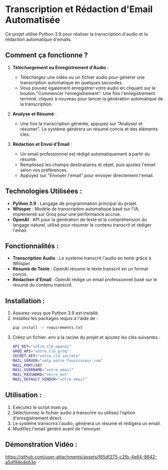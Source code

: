 # Transcription et Rédaction d'Email Automatisée

Ce projet utilise Python 3.9 pour réaliser la transcription d'audio et la rédaction automatique d'emails.

## Comment ça fonctionne ?

1. **Téléchargement ou Enregistrement d'Audio** :
   - Téléchargez une vidéo ou un fichier audio pour générer une transcription automatique en quelques secondes.
   - Vous pouvez également enregistrer votre audio en cliquant sur le bouton "Commencer l'enregistrement". Une fois l'enregistrement terminé, cliquez à nouveau pour lancer la génération automatique de la transcription.

2. **Analyse et Résumé** :
   - Une fois la transcription générée, appuyez sur "Analyser et résumer". Le système générera un résumé concis et des éléments clés.

3. **Rédaction et Envoi d'Email** :
   - Un email professionnel est rédigé automatiquement à partir du résumé.
   - Remplissez les champs destinataires et objet, puis ajustez l'email selon vos préférences.
   - Appuyez sur "Envoyer l'email" pour envoyer directement l'email.

## Technologies Utilisées :
- **Python 3.9** : Langage de programmation principal du projet.
- **Whisper** : Modèle de transcription automatique basé sur l'IA, implémenté sur Groq pour une performance accrue.
- **OpenAI** : API pour la génération de texte et la compréhension du langage naturel, utilisé pour résumer le contenu transcrit et rédiger l'email.

## Fonctionnalités :
- **Transcription Audio** : Le système transcrit l'audio en texte grâce à Whisper.
- **Résumé de Texte** : OpenAI résume le texte transcrit en un format concis.
- **Rédaction d'Email** : OpenAI rédige un email professionnel basé sur le résumé du contenu transcrit.

## Installation :
1. Assurez-vous que Python 3.9 est installé.
2. Installez les packages requis à l'aide de :
   ```bash
   pip install -r requirements.txt
3. Créez un fichier .env à la racine du projet et ajoutez les clés suivantes :
   ```bash
   API_KEY="votre_clé_openai"
   GROQ_API="votre_clé_groq"
   SECRET_KEY="votre_clé_secrète"
   MAIL_SERVER="smtp.votre_fournisseur.com"
   MAIL_PORT=587
   MAIL_USERNAME="votre_email"
   MAIL_PASSWORD="votre_mot"
   MAIL_DEFAULT_SENDER="votre_email"

## Utilisation :
1. Exécutez le script main.py.
2. Sélectionnez le fichier audio à transcrire ou utilisez l'option d'enregistrement direct.
3. Le système transcrira l'audio, générera un résumé et rédigera un email.
4. Modifiez l'email généré avant de l'envoyer.


## Démonstration Vidéo :
https://github.com/user-attachments/assets/f65df275-c2fb-4e84-8642-a5ef98e4e63e

